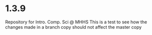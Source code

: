 # 1.3.9
Repository for Intro. Comp. Sci @ MHHS
This is a test to see how the changes made in a branch copy should not affect the master copy

